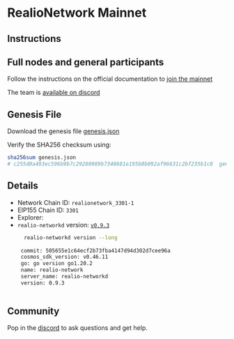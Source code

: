 # RealioNetwork Mainnet

## Instructions

## Full nodes and general participants

Follow the instructions on the official documentation to [join the mainnet](https://docs.realio.network/mainnet/overview) 

The team is [available on discord](https://discord.gg/Nv9EUbRnKb)

## Genesis File

Download the genesis file [genesis.json](./genesis.json)

Verify the SHA256 checksum using:

```bash
sha256sum genesis.json
# c255d0a493ec596b9b7c29280989b7348681e195b8b092af96631c2bf235b1c8  genesis.json
```

## Details

- Network Chain ID: `realionetwork_3301-1`
- EIP155 Chain ID: `3301`
- Explorer: 
- `realio-networkd` version: [`v0.9.3`](https://github.com/realiotech/realio-network/releases/tag/v0.9.3)
   ```bash
     realio-networkd version --long
    
    commit: 505655e1c64ecf2b73fba4147d94d302d7cee96a
    cosmos_sdk_version: v0.46.11
    go: go version go1.20.2 
    name: realio-network
    server_name: realio-networkd
    version: 0.9.3
    
    ```

## Community

Pop in the [ discord](https://discord.gg/Nv9EUbRnKb) to ask questions and get help.
